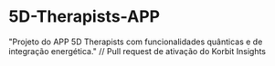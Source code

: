 # 5D-Therapists-APP
"Projeto do APP 5D Therapists com funcionalidades quânticas e de integração energética."
// Pull request de ativação do Korbit Insights
